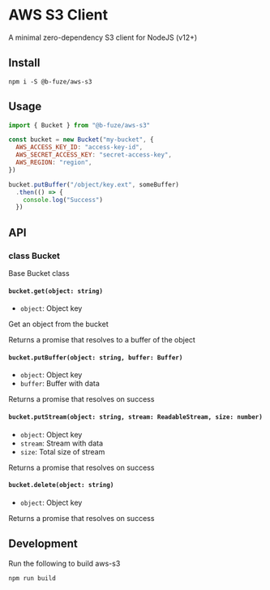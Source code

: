 # AWS S3 Client
A minimal zero-dependency S3 client for NodeJS (v12+)

## Install
```
npm i -S @b-fuze/aws-s3
```

## Usage
```javascript
import { Bucket } from "@b-fuze/aws-s3"

const bucket = new Bucket("my-bucket", {
  AWS_ACCESS_KEY_ID: "access-key-id",
  AWS_SECRET_ACCESS_KEY: "secret-access-key",
  AWS_REGION: "region",
})

bucket.putBuffer("/object/key.ext", someBuffer)
  .then(() => {
    console.log("Success")
  })
```

## API

### class Bucket
Base Bucket class

#### `bucket.get(object: string)`
 - `object`: Object key

Get an object from the bucket

Returns a promise that resolves to a buffer of the object

#### `bucket.putBuffer(object: string, buffer: Buffer)`
 - `object`: Object key
 - `buffer`: Buffer with data

Returns a promise that resolves on success

#### `bucket.putStream(object: string, stream: ReadableStream, size: number)`
 - `object`: Object key
 - `stream`: Stream with data
 - `size`: Total size of stream

Returns a promise that resolves on success

#### `bucket.delete(object: string)`
 - `object`: Object key

Returns a promise that resolves on success

## Development
Run the following to build aws-s3
```
npm run build
```
